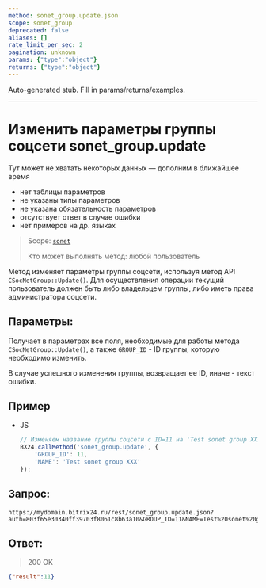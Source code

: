 ```yaml
---
method: sonet_group.update.json
scope: sonet_group
deprecated: false
aliases: []
rate_limit_per_sec: 2
pagination: unknown
params: {"type":"object"}
returns: {"type":"object"}
---
```


Auto-generated stub. Fill in params/returns/examples.

---

# Изменить параметры группы соцсети sonet_group.update



Тут может не хватать некоторых данных — дополним в ближайшее время







- нет таблицы параметров
- не указаны типы параметров
- не указана обязательность параметров
- отсутствует ответ в случае ошибки
- нет примеров на др. языках





> Scope: [`sonet`](../scopes/permissions.md)
>
> Кто может выполнять метод: любой пользователь

Метод изменяет параметры группы соцсети, используя метод API `CSocNetGroup::Update()`. Для осуществления операции текущий пользователь должен быть либо владельцем группы, либо иметь права администратора соцсети.

## Параметры:

Получает в параметрах все поля, необходимые для работы метода `CSocNetGroup::Update()`, а также `GROUP_ID` - ID группы, которую необходимо изменить.

В случае успешного изменения группы, возвращает ее ID, иначе - текст ошибки.

## Пример



- JS

    ```js
    // Изменяем название группы соцсети с ID=11 на 'Test sonet group XXX'
    BX24.callMethod('sonet_group.update', {
        'GROUP_ID': 11,
        'NAME': 'Test sonet group XXX'
    });
    ```






## Запрос:

```
https://mydomain.bitrix24.ru/rest/sonet_group.update.json?auth=803f65e30340ff39703f8061c8b63a10&GROUP_ID=11&NAME=Test%20sonet%20group%20XXX
```

## Ответ:

>200 OK

```json
{"result":11}
```
